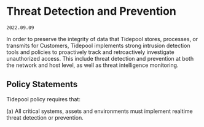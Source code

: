 # Threat Detection and Prevention

`2022.09.09`

In order to preserve the integrity of data that Tidepool stores, processes, or
transmits for Customers, Tidepool implements strong intrusion detection tools
and policies to proactively track and retroactively investigate unauthorized
access. This include threat detection and prevention at both the network and
host level, as well as threat intelligence monitoring.

## Policy Statements

Tidepool policy requires that:

(a) All critical systems, assets and environments must implement realtime threat
detection or prevention.
